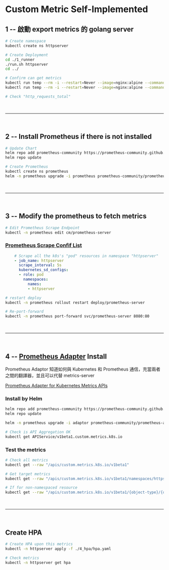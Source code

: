 # Custom Metric Self-Implemented
 
## 1 -- 啟動 export metrics 的 golang server

```sh
# Create namespace
kubectl create ns httpserver

# Create Deployment
cd ./1_runner
./run.sh httpserver
cd ../

# Confirm can get metrics
kubectl run temp --rm -i --restart=Never --image=nginx:alpine --command -- sh -c 'curl httpserver.httpserver/metrics'
kubectl run temp --rm -i --restart=Never --image=nginx:alpine --command -- sh -c 'for i in $(seq 1 100); do sh -c "curl httpserver.httpserver/metrics"; done;'

# Check "http_requests_total"
```

<br/>

---

<br/>

## 2 -- Install Prometheus if there is not installed

```sh
# Update Chart
helm repo add prometheus-community https://prometheus-community.github.io/helm-charts
helm repo update

# Create Prometheus
kubectl create ns prometheus
helm -n prometheus upgrade -i prometheus prometheus-community/prometheus -f ./2_prometheus/values.yaml
```

<br/>

---

<br/>

## 3 -- Modify the prometheus to fetch metrics

```sh
# Edit Prometheus Scrape Endpoint
kubectl -n prometheus edit cm/prometheus-server
```

### [Prometheus Scrape Confif List](https://prometheus.io/docs/prometheus/latest/configuration/configuration/#scrape_config)

```yaml
    # Scrape all the k8s's "pod" resources in namespace "httpserver"
    - job_name: httpserver
      scrape_interval: 5s
      kubernetes_sd_configs:
      - role: pod
        namespaces:
          names:
          - httpserver
```

```sh
# restart deploy
kubectl -n prometheus rollout restart deploy/prometheus-server

# Re-port-forward
kubectl -n prometheus port-forward svc/prometheus-server 8080:80
```

<br/>

---

<br/>

## 4 -- [Prometheus Adapter](https://artifacthub.io/packages/helm/prometheus-community/prometheus-adapter) Install 

Prometheus Adaptor 知道如何與 Kubernetes 和 Prometheus 通信，充當兩者之間的翻譯器，並且可以代替 metrics-server

[Prometheus Adapter for Kubernetes Metrics APIs](https://github.com/kubernetes-sigs/prometheus-adapter)

### Install by Helm

```sh
helm repo add prometheus-community https://prometheus-community.github.io/helm-charts
helm repo update

helm -n prometheus upgrade -i adaptor prometheus-community/prometheus-adapter -f ./3_adaptor/values.yaml

# Check is API Aggregation OK
kubectl get APIService/v1beta1.custom.metrics.k8s.io
```


### Test the metrics

```sh
# Check all metrics
kubectl get --raw "/apis/custom.metrics.k8s.io/v1beta1"

# Get target metrics
kubectl get --raw "/apis/custom.metrics.k8s.io/v1beta1/namespaces/httpserver/pods/*/http_requests_rate"

# If for non-namespaced resource
kubectl get --raw "/apis/custom.metrics.k8s.io/v1beta1/{object-type}/{object-name}/{metric-name...}"
```

<br/>

---

<br/>

## Create HPA

```sh
# Create HPA upon this metrics
kubectl -n httpserver apply -f ./4_hpa/hpa.yaml

# Check metrics
kubectl -n httpserver get hpa
```